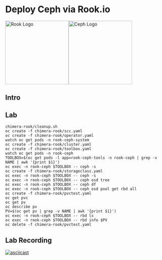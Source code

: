 # Deploy Ceph via Rook.io

<img src="https://landscape.cncf.io/logos/rook.svg" alt="Rook Logo" height="200px"><img src="https://ceph.com/wp-content/uploads/2016/07/Ceph_Logo_Stacked_RGB_120411_fa.png" alt="Ceph Logo" width="200px">

## Intro

## Lab

```
chimera-rook/cleanup.sh
oc create -f chimera-rook/scc.yaml 
oc create -f chimera-rook/operator.yaml 
watch oc get pods -n rook-ceph-system
oc create -f chimera-rook/cluster.yaml 
oc create -f chimera-rook/toolbox.yaml 
watch oc get pods -n rook-ceph
TOOLBOX=$(oc get pods -l app=rook-ceph-tools -n rook-ceph | grep -v NAME | awk '{print $1}')
oc exec -n rook-ceph $TOOLBOX -- ceph -s
oc create -f chimera-rook/storageclass.yaml
oc exec -n rook-ceph $TOOLBOX -- ceph -s
oc exec -n rook-ceph $TOOLBOX -- ceph osd tree
oc exec -n rook-ceph $TOOLBOX -- ceph df
oc exec -n rook-ceph $TOOLBOX -- ceph osd pool get rbd all
oc create -f chimera-rook/pvctest.yaml
oc get pvc
oc get pv
oc describe pv
PV=$(oc get pv | grep -v NAME | awk '{print $1}')
oc exec -n rook-ceph $TOOLBOX -- rbd ls
oc exec -n rook-ceph $TOOLBOX -- rbd info $PV
oc delete -f chimera-rook/pvctest.yaml
```

## Lab Recording
[![asciicast](https://asciinema.org/a/xyRStkXotrbvnSPen3944NXn0.svg)](https://asciinema.org/a/xyRStkXotrbvnSPen3944NXn0)
